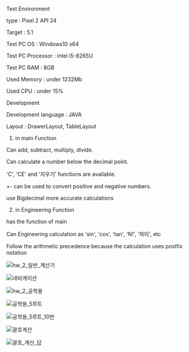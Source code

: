 Test Environment 

type : Pixel 2 API 24

Target : 5.1

Test PC OS : Windows10 x64

Test PC Processor : intel i5-8265U

Test PC RAM : 8GB

Used Memory : under 1232Mb

Used CPU : under 15%

Development

Development language : JAVA

Layout : DrawerLayout, TableLayout

1. in main Function

Can add, subtract, multiply, divide.

Can calculate a number below the decimal point.

'C', 'CE' and '지우기' functions are available.

+- can be used to convert positive and negative numbers.

use Bigdecimal more accurate calculations

2. in Engineering Function

has the function of main

Can Engineering calculation as 'sin', 'cos', 'tan', 'N!', '파이', etc

Follow the arithmetic precedence because the calculation uses postfix notation

![hw_2_일반_계산기](/uploads/49697eca355475d5b3d8e81f6f84832e/hw_2_일반_계산기.png)

![네비게이션](/uploads/4bd3c01d97e1351505e5bc3422632919/네비게이션.png)

![hw_2_공학용](/uploads/8c192e39f272e2019a2b4e2de473e442/hw_2_공학용.png)

![공학용_5루트](/uploads/ee2c0214879b6313be1e270214f0db8a/공학용_5루트.png)

![공학용_5루트_10번](/uploads/e1d732975907322cd8299f244c8f7c60/공학용_5루트_10번.png)

![괄호계산](/uploads/c5398c70ad8a75b164994281991f94cb/괄호계산.png)

![괄호_계산_답](/uploads/707215f1d547850fa2cdc745aacfaea3/괄호_계산_답.png)
